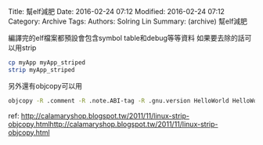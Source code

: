 Title: 幫elf減肥
Date: 2016-02-24 07:12
Modified: 2016-02-24 07:12
Category: Archive
Tags: 
Authors: Solring Lin
Summary: (archive) 幫elf減肥


編譯完的elf檔案都預設會包含symbol table和debug等等資料
如果要去除的話可以用strip
``` sh
cp myApp myApp_striped
strip myApp_striped
```

另外還有objcopy可以用
``` sh
objcopy -R .comment -R .note.ABI-tag -R .gnu.version HelloWorld HelloWorld_obj
```

ref: 
http://calamaryshop.blogspot.tw/2011/11/linux-strip-objcopy.htmlhttp://calamaryshop.blogspot.tw/2011/11/linux-strip-objcopy.html
